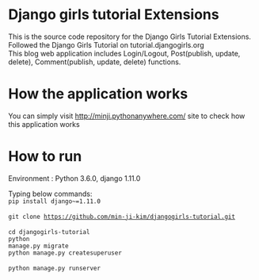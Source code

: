 # Django girls tutorial Extensions

This is the source code repository for the Django Girls Tutorial Extensions.<br/>
Followed the Django Girls Tutorial on tutorial.djangogirls.org <br/>
This blog web application includes Login/Logout, Post(publish, update, delete), Comment(publish, update, delete) functions. <br/>

# How the application works

You can simply visit http://minji.pythonanywhere.com/ site to check how this application works

# How to run

Environment : Python 3.6.0, django 1.11.0 <br/>

Typing below commands: <br/>
<code>pip install django~=1.11.0 </code><br/>
<code>git clone https://github.com/min-ji-kim/djangogirls-tutorial.git </code><br/>
<code>cd djangogirls-tutorial </code><br/>
<code>python manage.py migrate </code><br/>
<code>python manage.py createsuperuser </code><br/>
<code>python manage.py runserver </code><br/>

